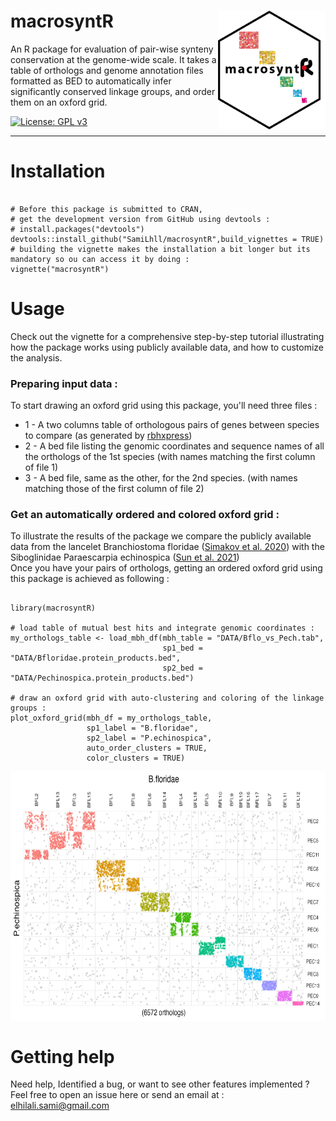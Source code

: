 # macrosyntR <a><img src='https://github.com/SamiLhll/macrosyntR/blob/f7c23587e2ae4c08b3709d8ac046128497a8fe60/inst/img/macrosyntR_logo.150pp.png' align="right" height="190" /></a>


An R package for evaluation of pair-wise synteny conservation at the genome-wide scale.
It takes a table of orthologs and genome annotation files formatted as BED to automatically
infer significantly conserved linkage groups, and order them on an oxford grid.   

<!-- badges: start -->
  [![License: GPL v3](https://img.shields.io/badge/License-GPLv3-blue.svg)](https://www.gnu.org/licenses/gpl-3.0)
<!-- badges: end -->

-----------------------------------------------------------------------   


# Installation

```{r}

# Before this package is submitted to CRAN,
# get the development version from GitHub using devtools :
# install.packages("devtools")
devtools::install_github("SamiLhll/macrosyntR",build_vignettes = TRUE)
# building the vignette makes the installation a bit longer but its mandatory so ou can access it by doing :   
vignette("macrosyntR")

```


# Usage

Check out the vignette for a comprehensive step-by-step tutorial illustrating how the package works using publicly available data, and how to customize the analysis. 

### Preparing input data :

To start drawing an oxford grid using this package, you'll need three files :   
* 1 - A two columns table of orthologous pairs of genes between species to compare (as generated by [rbhxpress](https://github.com/SamiLhll/rbhXpress))   
* 2 - A bed file listing the genomic coordinates and sequence names of all the orthologs of the 1st species (with names matching the first column of file 1)   
* 3 - A bed file, same as the other, for the 2nd species. (with names matching those of the first column of file 2)

### Get an automatically ordered and colored oxford grid :

To illustrate the results of the package we compare the publicly available data from the lancelet Branchiostoma floridae ([Simakov et al. 2020](https://doi.org/10.1038/s41559-020-1156-z)) with the Siboglinidae Paraescarpia echinospica ([Sun et al. 2021](https://doi.org/10.1093/molbev/msab203))   
Once you have your pairs of orthologs, getting an ordered oxford grid using this package is achieved as following :   

```{r}

library(macrosyntR)

# load table of mutual best hits and integrate genomic coordinates :
my_orthologs_table <- load_mbh_df(mbh_table = "DATA/Bflo_vs_Pech.tab",
                                  sp1_bed = "DATA/Bfloridae.protein_products.bed",
                                  sp2_bed = "DATA/Pechinospica.protein_products.bed")

# draw an oxford grid with auto-clustering and coloring of the linkage groups :
plot_oxford_grid(mbh_df = my_orthologs_table,
                 sp1_label = "B.floridae",
                 sp2_label = "P.echinospica",
                 auto_order_clusters = TRUE,
                 color_clusters = TRUE)

```

<a><img src='https://github.com/SamiLhll/macrosyntR/blob/1c6dd09793e41bcbe2850669614cef3905925b3c/inst/img/Bflo_Pech_oxf_grid.png' align="center" height="400" /></a>   


# Getting help

Need help, Identified a bug, or want to see other features implemented ?   
Feel free to open an issue here or send an email at :   
elhilali.sami@gmail.com

